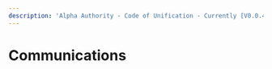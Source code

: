 ```yaml
---
description: 'Alpha Authority - Code of Unification - Currently [V0.0.4]'
---
```


# Communications

